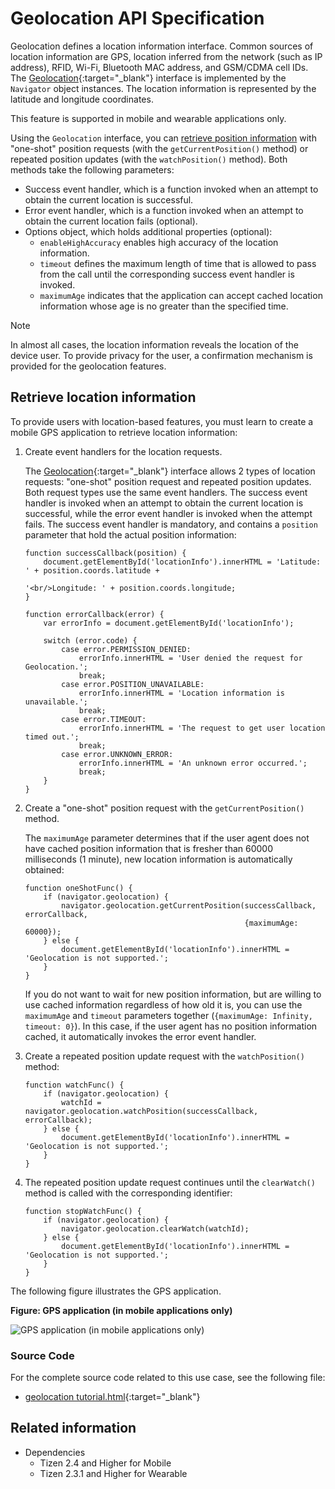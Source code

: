 # Geolocation API Specification

Geolocation defines a location information interface. Common sources of location information are GPS, location inferred from the network (such as IP address), RFID, Wi-Fi, Bluetooth MAC address, and GSM/CDMA cell IDs. The [Geolocation](https://www.w3.org/TR/geolocation/#geolocation_interface){:target="_blank"} interface is implemented by the `Navigator` object instances. The location information is represented by the latitude and longitude coordinates.

This feature is supported in mobile and wearable applications only.

Using the `Geolocation` interface, you can [retrieve position information](#retrieving-location-information) with "one-shot" position requests (with the `getCurrentPosition()` method) or repeated position updates (with the `watchPosition()` method). Both methods take the following parameters:

- Success event handler, which is a function invoked when an attempt to obtain the current location is successful.
- Error event handler, which is a function invoked when an attempt to obtain the current location fails (optional).
- Options object, which holds additional properties (optional):
  - `enableHighAccuracy` enables high accuracy of the location information.
  - `timeout` defines the maximum length of time that is allowed to pass from the call until the corresponding success event handler is invoked.
  - `maximumAge` indicates that the application can accept cached location information whose age is no greater than the specified time.

> [!NOTE]
> In almost all cases, the location information reveals the location of the device user. To provide privacy for the user, a confirmation mechanism is provided for the geolocation features.

## Retrieve location information

To provide users with location-based features, you must learn to create a mobile GPS application to retrieve location information:

1. Create event handlers for the location requests.		

   The [Geolocation](https://www.w3.org/TR/geolocation/#geolocation_interface){:target="_blank"} interface allows 2 types of location requests: "one-shot" position request and repeated position updates. Both request types use the same event handlers. The success event handler is invoked when an attempt to obtain the current location is successful, while the error event handler is invoked when the attempt fails. The success event handler is mandatory, and contains a `position` parameter that hold the actual position information:

   ```
   function successCallback(position) {
       document.getElementById('locationInfo').innerHTML = 'Latitude: ' + position.coords.latitude +
                                                           '<br/>Longitude: ' + position.coords.longitude;
   }

   function errorCallback(error) {
       var errorInfo = document.getElementById('locationInfo');

       switch (error.code) {
           case error.PERMISSION_DENIED:
               errorInfo.innerHTML = 'User denied the request for Geolocation.';
               break;
           case error.POSITION_UNAVAILABLE:
               errorInfo.innerHTML = 'Location information is unavailable.';
               break;
           case error.TIMEOUT:
               errorInfo.innerHTML = 'The request to get user location timed out.';
               break;
           case error.UNKNOWN_ERROR:
               errorInfo.innerHTML = 'An unknown error occurred.';
               break;
       }
   }
   ```

2. Create a "one-shot" position request with the `getCurrentPosition()` method.

   The `maximumAge` parameter determines that if the user agent does not have cached position information that is fresher than 60000 milliseconds (1 minute), new location information is automatically obtained:

   ```
   function oneShotFunc() {
       if (navigator.geolocation) {
           navigator.geolocation.getCurrentPosition(successCallback, errorCallback,
                                                    {maximumAge: 60000});
       } else {
           document.getElementById('locationInfo').innerHTML = 'Geolocation is not supported.';
       }
   }
   ```

   If you do not want to wait for new position information, but are willing to use cached information regardless of how old it is, you can use the `maximumAge` and `timeout` parameters together (`{maximumAge: Infinity, timeout: 0}`). In this case, if the user agent has no position information cached, it automatically invokes the error event handler.

3. Create a repeated position update request with the `watchPosition()` method:

   ```
   function watchFunc() {
       if (navigator.geolocation) {
           watchId = navigator.geolocation.watchPosition(successCallback, errorCallback);
       } else {
           document.getElementById('locationInfo').innerHTML = 'Geolocation is not supported.';
       }
   }
   ```

4. The repeated position update request continues until the `clearWatch()` method is called with the corresponding identifier:

   ```
   function stopWatchFunc() {
       if (navigator.geolocation) {
           navigator.geolocation.clearWatch(watchId);
       } else {
           document.getElementById('locationInfo').innerHTML = 'Geolocation is not supported.';
       }
   }
   ```

The following figure illustrates the GPS application.

**Figure: GPS application (in mobile applications only)**

![GPS application (in mobile applications only)](./media/geolocation.png)

### Source Code

For the complete source code related to this use case, see the following file:

- [geolocation tutorial.html](http://download.tizen.org/misc/examples/w3c_html5/location/geolocation_api_specification){:target="_blank"}

## Related information
* Dependencies
  - Tizen 2.4 and Higher for Mobile
  - Tizen 2.3.1 and Higher for Wearable
